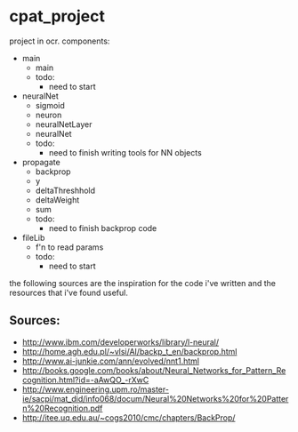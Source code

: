 cpat_project
============

project in ocr. components:
* main
  * main
  * todo:
     * need to start
* neuralNet
  * sigmoid
  * neuron
  * neuralNetLayer
  * neuralNet
  * todo:
     * need to finish writing tools for NN objects
* propagate
  * backprop
  * y
  * deltaThreshhold
  * deltaWeight
  * sum
  * todo:
     * need to finish backprop code
* fileLib
  * f'n to read params
  * todo:
     * need to start

the following sources are the inspiration for the code
i've written and the resources that i've found useful.

Sources:
--------
   - http://www.ibm.com/developerworks/library/l-neural/
   - http://home.agh.edu.pl/~vlsi/AI/backp_t_en/backprop.html
   - http://www.ai-junkie.com/ann/evolved/nnt1.html
   - http://books.google.com/books/about/Neural_Networks_for_Pattern_Recognition.html?id=-aAwQO_-rXwC
   - http://www.engineering.upm.ro/master-ie/sacpi/mat_did/info068/docum/Neural%20Networks%20for%20Pattern%20Recognition.pdf
   - http://itee.uq.edu.au/~cogs2010/cmc/chapters/BackProp/

